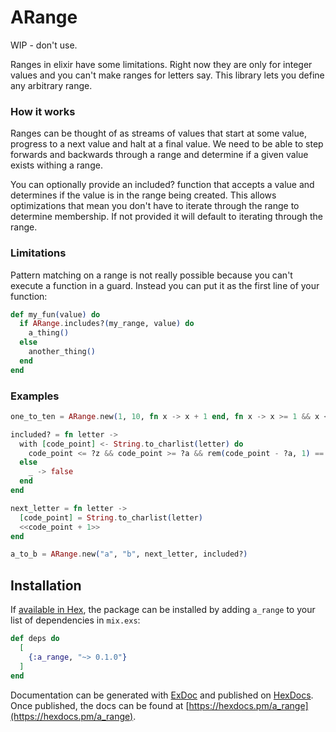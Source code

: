 # ARange

WIP - don't use.

Ranges in elixir have some limitations. Right now they are only for integer values and you can't make ranges for letters say. This library lets you define any arbitrary range.

### How it works

Ranges can be thought of as streams of values that start at some value, progress to a next value and halt at a final value. We need to be able to step forwards and backwards through a range and determine if a given value exists withing a range.

You can optionally provide an included? function that accepts a value and determines if the value is in the range being created. This allows optimizations that mean you don't have to iterate through the range to determine membership. If not provided it will default to iterating through the range.

### Limitations

Pattern matching on a range is not really possible because you can't execute a function in a guard. Instead you can put it as the first line of your function:

```elixir
def my_fun(value) do
  if ARange.includes?(my_range, value) do
    a_thing()
  else
    another_thing()
  end
end
```


### Examples

```elixir
one_to_ten = ARange.new(1, 10, fn x -> x + 1 end, fn x -> x >= 1 && x <= 10 && is_integer(x) end)

included? = fn letter ->
  with [code_point] <- String.to_charlist(letter) do
    code_point <= ?z && code_point >= ?a && rem(code_point - ?a, 1) == 0
  else
    _ -> false
  end
end

next_letter = fn letter ->
  [code_point] = String.to_charlist(letter)
  <<code_point + 1>>
end

a_to_b = ARange.new("a", "b", next_letter, included?)
```

## Installation

If [available in Hex](https://hex.pm/docs/publish), the package can be installed
by adding `a_range` to your list of dependencies in `mix.exs`:

```elixir
def deps do
  [
    {:a_range, "~> 0.1.0"}
  ]
end
```

Documentation can be generated with [ExDoc](https://github.com/elixir-lang/ex_doc)
and published on [HexDocs](https://hexdocs.pm). Once published, the docs can
be found at [https://hexdocs.pm/a_range](https://hexdocs.pm/a_range).

